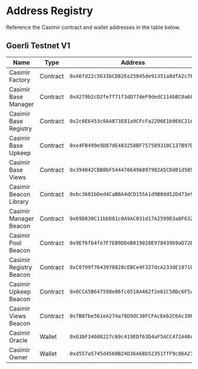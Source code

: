 # Address Registry

Reference the Casimir contract and wallet addresses in the table below.

## Goerli Testnet V1

| Name | Type | Address |
| - | - | - |
| Casimir Factory | Contract | `0xA6fd22c5633bCD82Ee25045de91351a8dfA2c76F` |
| Casimir Base Manager | Contract | `0xA279b2cD2fe7f71f3dD77deF9dedC114bBC0a68c` |
| Casimir Base Registry | Contract | `0x2c6E6453c0AA873E81a9CFcFa2206E1b9E6C21e0` |
| Casimir Base Upkeep | Contract | `0xe4FB499e9D87dE483258BF757589310C137B97D9` |
| Casimir Base Views | Contract | `0x394042CBB8bF5444766496897982A5CDd01d5099` |
| Casimir Beacon Library | Contract | `0xbc3681bDed4CaB8A4dCD155A1d9B8dd52Dd73e92` |
| Casimir Manager Beacon | Contract | `0x69D830C11bbD81c0A9AC031d17A2599D3a0F632E` |
| Casimir Pool Beacon | Contract | `0x9Ef6fb4fe7F7EB9DDeB019028E978439b9aD72BF` |
| Casimir Registry Beacon | Contract | `0xC0799f7643978828cEBCe4F327dcA233dE1871C8` |
| Casimir Upkeep Beacon | Contract | `0x0CCA5B647598e86fc0518A462f2e61C58Dc6F5ac` |
| Casimir Views Beacon | Contract | `0x7B07be561eA274a78D9dC30FCFAcEeb2C6Ac3962` |
| Casimir Oracle | Wallet | `0x63bF34606227c69c419EDf63D4aF5ACC472A48c0` |
| Casimir Owner | Wallet | `0xd557a5745d4560B24D36A68b52351ffF9c86A212` |